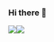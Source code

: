 ### Hi there 👋

<div align="center">
  <div style="display: flex;">
    <img src="https://github-readme-stats.vercel.app/api?username=gabiliz&show_icons=true&theme=material-palenight&count_private=true" style="vertical-align: top;" />
    <img src="https://github-readme-stats.vercel.app/api/top-langs/?username=gabiliz&layout=compact"  style="vertical-align: top;" />
  </div>
</div>
